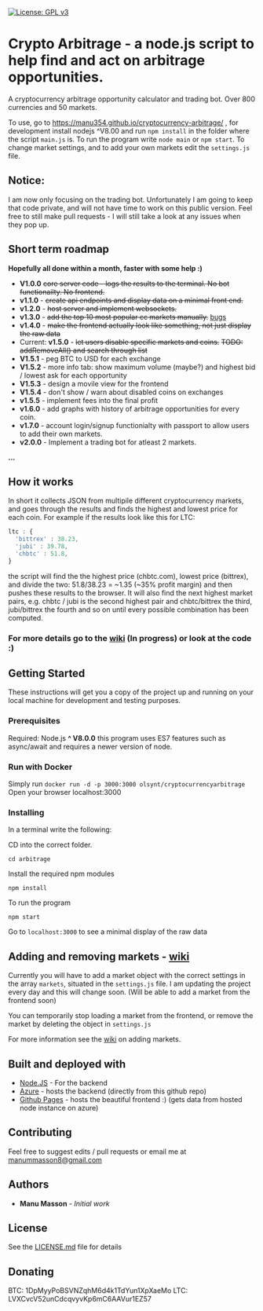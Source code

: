 [![License: GPL v3](https://img.shields.io/badge/License-GPL%20v3-blue.svg)](https://www.gnu.org/licenses/gpl-3.0)

# Crypto Arbitrage - a node.js script to help find and act on arbitrage opportunities. 
A cryptocurrency arbitrage opportunity calculator and trading bot. Over 800 currencies and 50 markets.

To use, go to https://manu354.github.io/cryptocurrency-arbitrage/ , for development install nodejs ^V8.00 and run `npm install` in the folder where the script `main.js` is. To run the program write `node main` or `npm start`. To change market settings, and to add your own markets edit the `settings.js` file.

## Notice: 
I am now only focusing on the trading bot. Unfortunately I am going to keep that code private, and will not have time to work on this public version. Feel free to still make pull requests - I will still take a look at any issues when they pop up.

## Short term **roadmap** 

**Hopefully all done within a month, faster with some help :)**

* **V1.0.0** ~~core server code - logs the results to the terminal. No bot functionailty. No frontend.~~
* **v1.1.0** - ~~create api endpoints and display data on a minimal front end.~~
* **v1.2.0** - ~~host server and implement websockets.~~
* **v1.3.0** - ~~add the top 10 most popular cc markets manually.~~ [bugs](https://github.com/manu354/arbitrage/wiki/bugs-v1.3.0)
* **v1.4.0** - ~~make the frontend actually look like something, not just display the raw data~~
* Current: **v1.5.0** - ~~let users disable specific markets and coins.~~ ~~TODO: addRemoveAll() and search through list~~
* **V1.5.1** - peg BTC to USD for each exchange
* **V1.5.2** - more info tab: show maximum volume (maybe?) and highest bid / lowest ask for each opportunity
* **V1.5.3** - design a movile view for the frontend
* **V1.5.4** - don't show / warn about disabled coins on exchanges
* **v1.5.5** - implement fees into the final profit
* **v1.6.0** - add graphs with history of arbitrage opportunities for every coin. 
* **v1.7.0** - account login/signup functionialty with passport to allow users to add their own markets.
* **v2.0.0** - Implement a trading bot for atleast 2 markets.

**...** 

## How it works

In short it collects JSON from multipile different cryptocurrency markets, and goes through the results and finds the highest and lowest price for each coin. For example if the results look like this for LTC:
```javascript
ltc : {
  'bittrex' : 38.23,
  'jubi' : 39.78,
  'chbtc' : 51.8,
}
```
the script will find the the highest price (chbtc.com), lowest price (bittrex), and divide the two: 51.8/38.23 = ~1.35 (~35% profit margin) and then pushes these results to the browser. It will also find the next highest market pairs, e.g. chbtc / jubi is the second highest pair and chbtc/bittrex the third, jubi/bittrex the fourth and so on until every possible combination has been computed.



### For more details go to the [wiki](https://github.com/manu354/arbitrage/wiki/How-the-script-works) (In progress) or look at the code :)


## Getting Started

These instructions will get you a copy of the project up and running on your local machine for development and testing purposes.

### Prerequisites

Required: Node.js **^ V8.0.0** this program uses ES7 features such as async/await and requires a newer version of node.

### Run with Docker
Simply run `docker run -d -p 3000:3000 olsynt/cryptocurrencyarbitrage`
Open your browser localhost:3000

### Installing

In a terminal write the following:

CD into the correct folder.

```shell
cd arbitrage
```

Install the required npm modules

```shell
npm install
```

To run the program

```shell
npm start
```

Go to ```localhost:3000``` to see a minimal display of the raw data

## Adding and removing markets - [wiki](https://github.com/manu354/arbitrage/wiki/How-to-add-a-market)

Currently you will have to add a market object with the correct settings in the array `markets`, situated in the `settings.js` file. I am updating the project every day and this will change soon.  (Will be able to add a market from the frontend soon)

You can temporarily stop loading a market from the frontend, or remove the market by deleting the object in `settings.js`

For more information see the [wiki](https://github.com/manu354/arbitrage/wiki/How-to-add-a-market) on adding markets.

## Built and deployed with

* [Node.JS](https://nodejs.org) - For the backend
* [Azure](http://ccarbitrage.azurewebsites.net/) - hosts the backend (directly from this github repo)
* [Github Pages](https://manu354.github.io/cryptocurrency-arbitrage/) - hosts the beautiful frontend :) (gets data from hosted node instance on azure)

## Contributing

Feel free to suggest edits / pull requests or email me at manummasson8@gmail.com

## Authors

* **Manu Masson** - *Initial work* 

## License

See the [LICENSE.md](LICENSE.md) file for details

## Donating

BTC: 1DpMyyPoBSVNZqhM6d4k1TdYun1XpXaeMo
LTC: LVXCvcV52unCdcqvyvKp6mC6AAVur1EZ57
